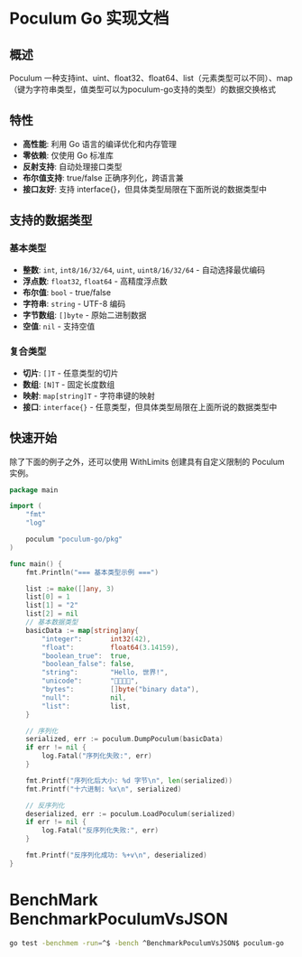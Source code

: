 # Poculum Go 实现文档

## 概述
Poculum 一种支持int、uint、float32、float64、list（元素类型可以不同）、map（键为字符串类型，值类型可以为poculum-go支持的类型）的数据交换格式

## 特性

- **高性能**: 利用 Go 语言的编译优化和内存管理
- **零依赖**: 仅使用 Go 标准库
- **反射支持**: 自动处理接口类型
- **布尔值支持**: true/false 正确序列化，跨语言兼
- **接口友好**: 支持 interface{}，但具体类型局限在下面所说的数据类型中

## 支持的数据类型

### 基本类型
- **整数**: `int`, `int8/16/32/64`, `uint`, `uint8/16/32/64` - 自动选择最优编码
- **浮点数**: `float32`, `float64` - 高精度浮点数
- **布尔值**: `bool` - true/false
- **字符串**: `string` - UTF-8 编码
- **字节数组**: `[]byte` - 原始二进制数据
- **空值**: `nil` - 支持空值

### 复合类型
- **切片**: `[]T` - 任意类型的切片
- **数组**: `[N]T` - 固定长度数组
- **映射**: `map[string]T` - 字符串键的映射
- **接口**: `interface{}` - 任意类型，但具体类型局限在上面所说的数据类型中

## 快速开始

除了下面的例子之外，还可以使用 WithLimits 创建具有自定义限制的 Poculum 实例。

```go
package main

import (
	"fmt"
	"log"

	poculum "poculum-go/pkg"
)

func main() {
	fmt.Println("=== 基本类型示例 ===")

	list := make([]any, 3)
	list[0] = 1
	list[1] = "2"
	list[2] = nil
	// 基本数据类型
	basicData := map[string]any{
		"integer":       int32(42),
		"float":         float64(3.14159),
		"boolean_true":  true,
		"boolean_false": false,
		"string":        "Hello, 世界!",
		"unicode":       "🌟✨🚀💫",
		"bytes":         []byte("binary data"),
		"null":          nil,
		"list":          list,
	}

	// 序列化
	serialized, err := poculum.DumpPoculum(basicData)
	if err != nil {
		log.Fatal("序列化失败:", err)
	}

	fmt.Printf("序列化后大小: %d 字节\n", len(serialized))
	fmt.Printf("十六进制: %x\n", serialized)

	// 反序列化
	deserialized, err := poculum.LoadPoculum(serialized)
	if err != nil {
		log.Fatal("反序列化失败:", err)
	}

	fmt.Printf("反序列化成功: %+v\n", deserialized)
}
```

# BenchMark BenchmarkPoculumVsJSON
```bash
go test -benchmem -run=^$ -bench ^BenchmarkPoculumVsJSON$ poculum-go
```